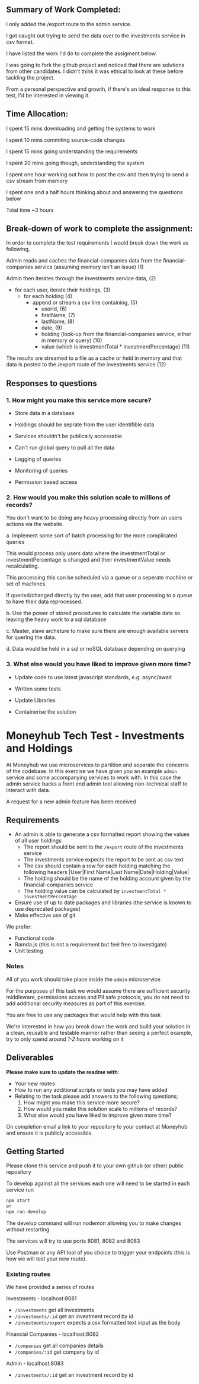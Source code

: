 ## Summary of Work Completed:

I only added the /export route to the admin service. 

I got caught out trying to send the data over to the investments service in csv format.

I have listed the work I'd do to complete the assigment below.

I was going to fork the github project and noticed that there are solutions from other candidates. 
I didn't think it was ethical to look at these before tackling the project.

From a personal perspective and growth, if there's an ideal response to this test, I'd be interested in viewing it.


## Time Allocation:

I spent 15 mins downloading and getting the systems to work

I spent 10 mins commiting source-code changes

I spent 15 mins going understanding the requirements

I spent 20 mins going though, understanding the system

I spent one hour working out how to post the csv and then trying to send a csv stream from memory

I spent one and a half hours thinking about and answering the questions below

Total time ~3 hours


## Break-down of work to complete the assignment:

In order to complete the test requirements I would break down the work as following,

Admin reads and caches the financial-companies data from the financial-companies service (assuming memory isn't an issue) (1)

Admin then iterates through the investments service data, (2)

- for each user, iterate their holdings, (3)
  - for each holding (4)
    - append or stream a csv line containing, (5)
      - userId, (6)
      - firstName, (7)
      - lastName, (8)
      - date, (9)
      - holding (look-up from the financial-companies service, either in memory or query) (10)
      - value (which is investmentTotal * investmentPercentage) (11)

The results are streamed to a file as a cache or held in memory and that data is posted to the /export route of the investments service (12)



## Responses to questions

### 1. How might you make this service more secure?

   - Store data in a database

   - Holdings should be seprate from the user identifible data

   - Services shouldn't be publically accessable

   - Can't run global query to pull all the data

   - Logging of queries

   - Monitoring of queries

   - Permission based access



### 2. How would you make this solution scale to millions of records?

You don't want to be doing any heavy processing directly from an users actions via the website.

a. Implement some sort of batch processing for the more complicated queries

This would process only users data where the investmentTotal or investmentPercentage is changed and their investmentValue needs recalculating.

This processing this can be scheduled via a queue or a seperate machine or set of machines.

If queried/changed directly by the user, add that user processing to a queue to have their data reprocessed.


b. Use the power of stored procedures to calculate the variable data so leaving the heavy work to a sql database


c. Master, slave archeture to make sure there are enough available servers for quering the data.


d. Data would be held in a sql or noSQL database depending on querying



### 3. What else would you have liked to improve given more time?

- Update code to use latest javascript standards, e.g. async/await

- Written some tests

- Update Libraries

- Containerise the solution

# Moneyhub Tech Test - Investments and Holdings

At Moneyhub we use microservices to partition and separate the concerns of the codebase. In this exercise we have given you an example `admin` service and some accompanying services to work with. In this case the admin service backs a front end admin tool allowing non-technical staff to interact with data.

A request for a new admin feature has been received

## Requirements

- An admin is able to generate a csv formatted report showing the values of all user holdings
    - The report should be sent to the `/export` route of the investments service
    - The investments service expects the report to be sent as csv text
    - The csv should contain a row for each holding matching the following headers
    |User|First Name|Last Name|Date|Holding|Value|
    - The holding should be the name of the holding account given by the financial-companies service
    - The holding value can be calculated by `investmentTotal * investmentPercentage`
- Ensure use of up to date packages and libraries (the service is known to use deprecated packages)
- Make effective use of git

We prefer:
- Functional code 
- Ramda.js (this is not a requirement but feel free to investigate)
- Unit testing

### Notes
All of you work should take place inside the `admin` microservice

For the purposes of this task we would assume there are sufficient security middleware, permissions access and PII safe protocols, you do not need to add additional security measures as part of this exercise.

You are free to use any packages that would help with this task

We're interested in how you break down the work and build your solution in a clean, reusable and testable manner rather than seeing a perfect example, try to only spend around *1-2 hours* working on it

## Deliverables
**Please make sure to update the readme with**:

- Your new routes
- How to run any additional scripts or tests you may have added
- Relating to the task please add answers to the following questions;
    1. How might you make this service more secure?
    2. How would you make this solution scale to millions of records?
    3. What else would you have liked to improve given more time?
  

On completion email a link to your repository to your contact at Moneyhub and ensure it is publicly accessible.

## Getting Started

Please clone this service and push it to your own github (or other) public repository

To develop against all the services each one will need to be started in each service run

```bash
npm start
or
npm run develop
```

The develop command will run nodemon allowing you to make changes without restarting

The services will try to use ports 8081, 8082 and 8083

Use Postman or any API tool of you choice to trigger your endpoints (this is how we will test your new route).

### Existing routes
We have provided a series of routes 

Investments - localhost:8081
- `/investments` get all investments
- `/investments/:id` get an investment record by id
- `/investments/export` expects a csv formatted text input as the body

Financial Companies - localhost:8082
- `/companies` get all companies details
- `/companies/:id` get company by id

Admin - localhost:8083
- `/investments/:id` get an investment record by id
